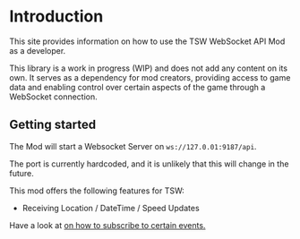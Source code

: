 # Introduction

This site provides information on how to use the TSW WebSocket API Mod as a developer.

<warning>
This library is a work in progress (WIP) and does not add any content on its own. It serves as a dependency for mod creators, providing access to game data and enabling control over certain aspects of the game through a WebSocket connection.</warning>

## Getting started

The Mod will start a Websocket Server on <code>ws://127.0.01:9187/api</code>.

<tip>
The port is currently hardcoded, and it is unlikely that this will change in the future.
</tip>

This mod offers the following features for TSW:

- Receiving Location / DateTime / Speed Updates

Have a look at <a href="Events.md" /> on how to subscribe to certain events.

